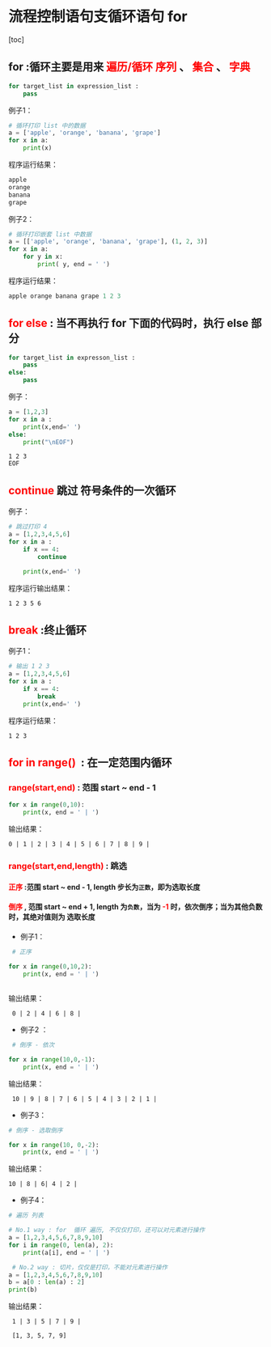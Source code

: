 # 流程控制语句支循环语句 for

[toc]

## **for** :循环主要是用来 **<font color="red"> 遍历/循环 </font>** **<font color="red"> 序列 </font>** 、 **<font color="red"> 集合 </font>** 、**<font color="red"> 字典 </font>**

```python
for target_list in expression_list :
  	pass
```

例子1：

```python
# 循环打印 list 中的数据
a = ['apple', 'orange', 'banana', 'grape']
for x in a:
  	print(x)
```

程序运行结果：

```powershell
apple
orange
banana
grape
```

例子2：

```python
# 循环打印嵌套 list 中数据
a = [['apple', 'orange', 'banana', 'grape'], (1, 2, 3)]
for x in a:
  	for y in x:
      	print( y, end = ' ')
```

程序运行结果：

```powershell
apple orange banana grape 1 2 3
```

## **<font color="red"> for else </font>**: 当不再执行 for 下面的代码时，执行 else 部分

```python
for target_list in expresson_list :
  	pass
else:
    pass
```

例子：

```python
a = [1,2,3]
for x in a :
  	print(x,end=' ')
else:
  	print("\nEOF")
```



```shell
1 2 3 
EOF
```

## **<font color="red"> continue </font>**   跳过 符号条件的一次循环

例子：

```python
# 跳过打印 4
a = [1,2,3,4,5,6]
for x in a :
  	if x == 4:
  		continue

  	print(x,end=' ')
```

程序运行输出结果：

```shell
1 2 3 5 6
```



## **<font color="red"> break </font>**  :终止循环

例子1：

```python
# 输出 1 2 3
a = [1,2,3,4,5,6]
for x in a :
	if x == 4:
  		break
  	print(x,end=' ')
```

程序运行结果：

```shell
1 2 3
```



## **<font color="red"> for in range() </font>** : 在一定范围内循环

### **<font color="red"> range(start,end) </font>**  :   范围 start ~ end - 1

```python
for x in range(0,10):
    print(x, end = ' | ')
```

输出结果：

```shell
0 | 1 | 2 | 3 | 4 | 5 | 6 | 7 | 8 | 9 |
```



### **<font color="red"> range(start,end,length) </font>** : 跳选

#### **<font color="red"> 正序 </font>** :范围 start ~ end - 1,  length 步长为`正数`，即为选取长度

#### **<font color="red"> 倒序 </font>**, 范围 start ~ end + 1, length 为`负数`，当为 **<font color="red"> -1 </font>** 时，依次倒序；当为其他负数时，其绝对值则为 选取长度

- 例子1：

```python
 # 正序
    
for x in range(0,10,2):
    print(x, end = ' | ')
        
```

输出结果：

```shell
 0 | 2 | 4 | 6 | 8 |
```

- 例子2 ：

```python
 # 倒序 - 依次

for x in range(10,0,-1):
    print(x, end = ' | ')
```

 输出结果：

```shell
 10 | 9 | 8 | 7 | 6 | 5 | 4 | 3 | 2 | 1 |
```

- 例子3：

```python
# 倒序 - 选取倒序

for x in range(10, 0,-2):
    print(x, end = ' | ')
```

输出结果：

```shell
10 | 8 | 6| 4 | 2 |
```

- 例子4：

```python
# 遍历 列表

# No.1 way : for  循环 遍历, 不仅仅打印，还可以对元素进行操作
a = [1,2,3,4,5,6,7,8,9,10]
for i in range(0, len(a), 2):
    print(a[i], end = ' | ')

 # No.2 way : 切片，仅仅是打印，不能对元素进行操作
a = [1,2,3,4,5,6,7,8,9,10]
b = a[0 : len(a) : 2]
print(b)
```

 输出结果：

```shell
 1 | 3 | 5 | 7 | 9 |
 
 [1, 3, 5, 7, 9]
```



